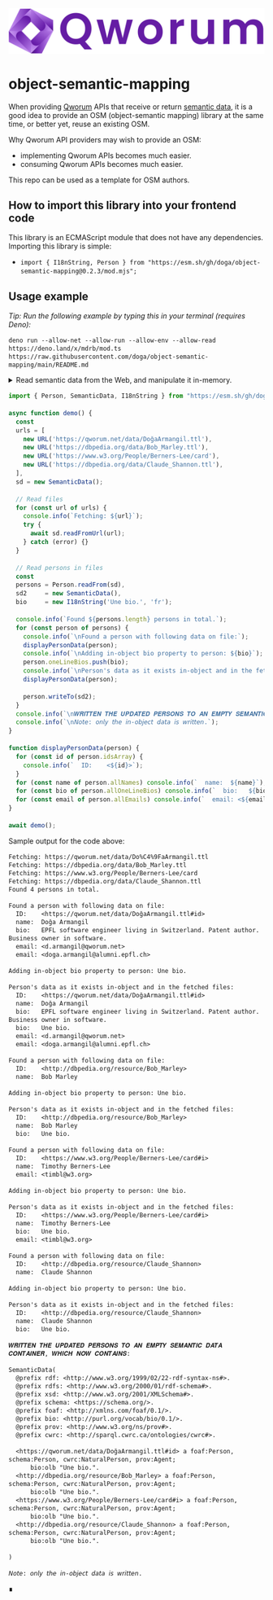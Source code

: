 ![Qworum logo and name](https://raw.githubusercontent.com/doga/qworum-website/master/build/assets/images/logos/Qworum-logo-and-name.svg "Qworum logo and name")

# object-semantic-mapping

When providing [Qworum](https://qworum.net) APIs that receive or return [semantic data](https://en.wikipedia.org/wiki/Semantic_Web), it is a good idea to provide an OSM (object-semantic mapping) library at the same time, or better yet, reuse an existing OSM.

Why Qworum API providers may wish to provide an OSM:

- implementing Qworum APIs becomes much easier.
- consuming Qworum APIs becomes much easier.

This repo can be used as a template for OSM authors.

## How to import this library into your frontend code

This library is an ECMAScript module that does not have any dependencies. Importing this library is simple:

- `import { I18nString, Person } from "https://esm.sh/gh/doga/object-semantic-mapping@0.2.3/mod.mjs";`

## Usage example

_Tip: Run the following example by typing this in your terminal (requires Deno):_

```shell
deno run --allow-net --allow-run --allow-env --allow-read https://deno.land/x/mdrb/mod.ts https://raw.githubusercontent.com/doga/object-semantic-mapping/main/README.md
```

<details data-mdrb>
<summary>Read semantic data from the Web, and manipulate it in-memory.</summary>

<pre>
description = '''
Running this example is safe, it will not read or write anything to your filesystem.
'''
</pre>
</details>

```javascript
import { Person, SemanticData, I18nString } from "https://esm.sh/gh/doga/object-semantic-mapping@0.2.4/mod.mjs";

async function demo() {
  const
  urls = [
    new URL('https://qworum.net/data/DoğaArmangil.ttl'),
    new URL('https://dbpedia.org/data/Bob_Marley.ttl'),
    new URL('https://www.w3.org/People/Berners-Lee/card'),
    new URL('https://dbpedia.org/data/Claude_Shannon.ttl'),
  ],
  sd = new SemanticData();

  // Read files
  for (const url of urls) {
    console.info(`Fetching: ${url}`);
    try {
      await sd.readFromUrl(url);
    } catch (error) {}
  }

  // Read persons in files
  const 
  persons = Person.readFrom(sd),
  sd2     = new SemanticData(),
  bio     = new I18nString('Une bio.', 'fr');

  console.info(`Found ${persons.length} persons in total.`);
  for (const person of persons) {
    console.info(`\nFound a person with following data on file:`);
    displayPersonData(person);
    console.info(`\nAdding in-object bio property to person: ${bio}`);
    person.oneLineBios.push(bio);
    console.info(`\nPerson's data as it exists in-object and in the fetched files:`);
    displayPersonData(person);

    person.writeTo(sd2);
  }
  console.info(`\n𝑾𝑹𝑰𝑻𝑻𝑬𝑵 𝑻𝑯𝑬 𝑼𝑷𝑫𝑨𝑻𝑬𝑫 𝑷𝑬𝑹𝑺𝑶𝑵𝑺 𝑻𝑶 𝑨𝑵 𝑬𝑴𝑷𝑻𝒀 𝑺𝑬𝑴𝑨𝑵𝑻𝑰𝑪 𝑫𝑨𝑻𝑨 𝑪𝑶𝑵𝑻𝑨𝑰𝑵𝑬𝑹, 𝑾𝑯𝑰𝑪𝑯 𝑵𝑶𝑾 𝑪𝑶𝑵𝑻𝑨𝑰𝑵𝑺:\n\n${sd2}`);
  console.info(`\n𝘕𝘰𝘵𝘦: 𝘰𝘯𝘭𝘺 𝘵𝘩𝘦 𝘪𝘯-𝘰𝘣𝘫𝘦𝘤𝘵 𝘥𝘢𝘵𝘢 𝘪𝘴 𝘸𝘳𝘪𝘵𝘵𝘦𝘯.`);
}

function displayPersonData(person) {
  for (const id of person.idsArray) {
    console.info(`  ID:    <${id}>`);
  }
  for (const name of person.allNames) console.info(`  name:  ${name}`);
  for (const bio of person.allOneLineBios) console.info(`  bio:   ${bio}`);
  for (const email of person.allEmails) console.info(`  email: <${email}>`);
}

await demo();
```

Sample output for the code above:

```text
Fetching: https://qworum.net/data/Do%C4%9FaArmangil.ttl
Fetching: https://dbpedia.org/data/Bob_Marley.ttl
Fetching: https://www.w3.org/People/Berners-Lee/card
Fetching: https://dbpedia.org/data/Claude_Shannon.ttl
Found 4 persons in total.

Found a person with following data on file:
  ID:    <https://qworum.net/data/DoğaArmangil.ttl#id>
  name:  Doğa Armangil
  bio:   EPFL software engineer living in Switzerland. Patent author. Business owner in software.
  email: <d.armangil@qworum.net>
  email: <doga.armangil@alumni.epfl.ch>

Adding in-object bio property to person: Une bio.

Person's data as it exists in-object and in the fetched files:
  ID:    <https://qworum.net/data/DoğaArmangil.ttl#id>
  name:  Doğa Armangil
  bio:   EPFL software engineer living in Switzerland. Patent author. Business owner in software.
  bio:   Une bio.
  email: <d.armangil@qworum.net>
  email: <doga.armangil@alumni.epfl.ch>

Found a person with following data on file:
  ID:    <http://dbpedia.org/resource/Bob_Marley>
  name:  Bob Marley

Adding in-object bio property to person: Une bio.

Person's data as it exists in-object and in the fetched files:
  ID:    <http://dbpedia.org/resource/Bob_Marley>
  name:  Bob Marley
  bio:   Une bio.

Found a person with following data on file:
  ID:    <https://www.w3.org/People/Berners-Lee/card#i>
  name:  Timothy Berners-Lee
  email: <timbl@w3.org>

Adding in-object bio property to person: Une bio.

Person's data as it exists in-object and in the fetched files:
  ID:    <https://www.w3.org/People/Berners-Lee/card#i>
  name:  Timothy Berners-Lee
  bio:   Une bio.
  email: <timbl@w3.org>

Found a person with following data on file:
  ID:    <http://dbpedia.org/resource/Claude_Shannon>
  name:  Claude Shannon

Adding in-object bio property to person: Une bio.

Person's data as it exists in-object and in the fetched files:
  ID:    <http://dbpedia.org/resource/Claude_Shannon>
  name:  Claude Shannon
  bio:   Une bio.

𝑾𝑹𝑰𝑻𝑻𝑬𝑵 𝑻𝑯𝑬 𝑼𝑷𝑫𝑨𝑻𝑬𝑫 𝑷𝑬𝑹𝑺𝑶𝑵𝑺 𝑻𝑶 𝑨𝑵 𝑬𝑴𝑷𝑻𝒀 𝑺𝑬𝑴𝑨𝑵𝑻𝑰𝑪 𝑫𝑨𝑻𝑨 𝑪𝑶𝑵𝑻𝑨𝑰𝑵𝑬𝑹, 𝑾𝑯𝑰𝑪𝑯 𝑵𝑶𝑾 𝑪𝑶𝑵𝑻𝑨𝑰𝑵𝑺:

SemanticData(
  @prefix rdf: <http://www.w3.org/1999/02/22-rdf-syntax-ns#>.
  @prefix rdfs: <http://www.w3.org/2000/01/rdf-schema#>.
  @prefix xsd: <http://www.w3.org/2001/XMLSchema#>.
  @prefix schema: <https://schema.org/>.
  @prefix foaf: <http://xmlns.com/foaf/0.1/>.
  @prefix bio: <http://purl.org/vocab/bio/0.1/>.
  @prefix prov: <http://www.w3.org/ns/prov#>.
  @prefix cwrc: <http://sparql.cwrc.ca/ontologies/cwrc#>.

  <https://qworum.net/data/DoğaArmangil.ttl#id> a foaf:Person, schema:Person, cwrc:NaturalPerson, prov:Agent;
      bio:olb "Une bio.".
  <http://dbpedia.org/resource/Bob_Marley> a foaf:Person, schema:Person, cwrc:NaturalPerson, prov:Agent;
      bio:olb "Une bio.".
  <https://www.w3.org/People/Berners-Lee/card#i> a foaf:Person, schema:Person, cwrc:NaturalPerson, prov:Agent;
      bio:olb "Une bio.".
  <http://dbpedia.org/resource/Claude_Shannon> a foaf:Person, schema:Person, cwrc:NaturalPerson, prov:Agent;
      bio:olb "Une bio.".

)

𝘕𝘰𝘵𝘦: 𝘰𝘯𝘭𝘺 𝘵𝘩𝘦 𝘪𝘯-𝘰𝘣𝘫𝘦𝘤𝘵 𝘥𝘢𝘵𝘢 𝘪𝘴 𝘸𝘳𝘪𝘵𝘵𝘦𝘯.
```

∎
